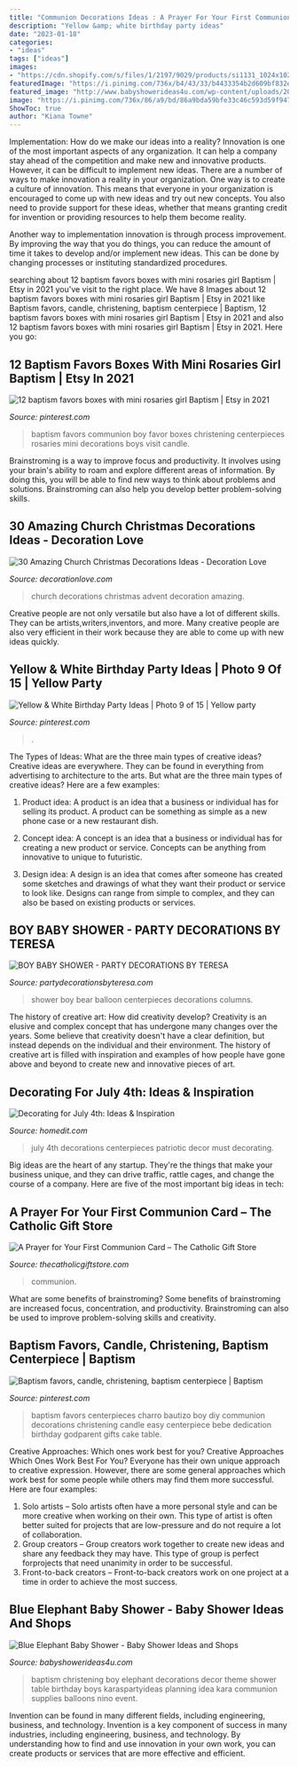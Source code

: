 ```yaml
---
title: "Communion Decorations Ideas : A Prayer For Your First Communion Card – The Catholic Gift Store"
description: "Yellow &amp; white birthday party ideas"
date: "2023-01-18"
categories:
- "ideas"
tags: ["ideas"]
images:
- "https://cdn.shopify.com/s/files/1/2197/9029/products/si1131_1024x1024.jpg?v=1580506224"
featuredImage: "https://i.pinimg.com/736x/b4/43/33/b4433354b2d609bf832eab5a98b05b22--baptism-ideas-boys-favors-baptism-decorations.jpg"
featured_image: "http://www.babyshowerideas4u.com/wp-content/uploads/2014/02/971223_269032166570168_1056644052_n_600x907.jpg"
image: "https://i.pinimg.com/736x/86/a9/bd/86a9bda59bfe33c46c593d59f94752f0.jpg"
ShowToc: true
author: "Kiana Towne"
---
```



Implementation: How do we make our ideas into a reality?
Innovation is one of the most important aspects of any organization. It can help a company stay ahead of the competition and make new and innovative products. However, it can be difficult to implement new ideas. There are a number of ways to make innovation a reality in your organization. 
One way is to create a culture of innovation. This means that everyone in your organization is encouraged to come up with new ideas and try out new concepts. You also need to provide support for these ideas, whether that means granting credit for invention or providing resources to help them become reality. 

Another way to implementation innovation is through process improvement. By improving the way that you do things, you can reduce the amount of time it takes to develop and/or implement new ideas. This can be done by changing processes or instituting standardized procedures.

	

		
searching about 12 baptism favors boxes with mini rosaries girl Baptism | Etsy in 2021 you've visit to the right place. We have 8 Images about 12 baptism favors boxes with mini rosaries girl Baptism | Etsy in 2021 like Baptism favors, candle, christening, baptism centerpiece | Baptism, 12 baptism favors boxes with mini rosaries girl Baptism | Etsy in 2021 and also 12 baptism favors boxes with mini rosaries girl Baptism | Etsy in 2021. Here you go:
		
    
## 12 Baptism Favors Boxes With Mini Rosaries Girl Baptism | Etsy In 2021

<img loading=lazy src="https://i.pinimg.com/736x/b4/43/33/b4433354b2d609bf832eab5a98b05b22--baptism-ideas-boys-favors-baptism-decorations.jpg" onerror="this.onerror=null;this.src='https://tse2.mm.bing.net/th?id=OIP.Q-Kpys2vl7OSpNb0oyEqIQHaJ6&amp;pid=15.1';" alt="12 baptism favors boxes with mini rosaries girl Baptism | Etsy in 2021">

_Source: pinterest.com_

>baptism favors communion boy favor boxes christening centerpieces rosaries mini decorations boys visit candle. 

	

Brainstroming is a way to improve focus and productivity. It involves using your brain's ability to roam and explore different areas of information. By doing this, you will be able to find new ways to think about problems and solutions. Brainstroming can also help you develop better problem-solving skills.

    
## 30 Amazing Church Christmas Decorations Ideas - Decoration Love

<img loading=lazy src="http://www.decorationlove.com/wp-content/uploads/2016/08/Advent-Church-Decorations-1.jpg" onerror="this.onerror=null;this.src='https://tse2.mm.bing.net/th?id=OIP.VQb7HC3fCPNAgZ-dlv_VDgHaJ3&amp;pid=15.1';" alt="30 Amazing Church Christmas Decorations Ideas - Decoration Love">

_Source: decorationlove.com_

>church decorations christmas advent decoration amazing. 

	

Creative people are not only versatile but also have a lot of different skills. They can be artists,writers,inventors, and more. Many creative people are also very efficient in their work because they are able to come up with new ideas quickly.

    
## Yellow &amp; White Birthday Party Ideas | Photo 9 Of 15 | Yellow Party

<img loading=lazy src="https://i.pinimg.com/736x/86/a9/bd/86a9bda59bfe33c46c593d59f94752f0.jpg" onerror="this.onerror=null;this.src='https://tse2.mm.bing.net/th?id=OIP.UJJWDguW3nxRqB9hQIBkcAHaE8&amp;pid=15.1';" alt="Yellow &amp; White Birthday Party Ideas | Photo 9 of 15 | Yellow party">

_Source: pinterest.com_

>. 

	

The Types of Ideas: What are the three main types of creative ideas?
Creative ideas are everywhere. They can be found in everything from advertising to architecture to the arts. But what are the three main types of creative ideas? Here are a few examples:
1. Product idea: A product is an idea that a business or individual has for selling its product. A product can be something as simple as a new phone case or a new restaurant dish.

2. Concept idea: A concept is an idea that a business or individual has for creating a new product or service. Concepts can be anything from innovative to unique to futuristic.

3. Design idea: A design is an idea that comes after someone has created some sketches and drawings of what they want their product or service to look like. Designs can range from simple to complex, and they can also be based on existing products or services.

    
## BOY BABY SHOWER - PARTY DECORATIONS BY TERESA

<img loading=lazy src="http://www.partydecorationsbyteresa.com/uploads/8/5/6/7/8567309/1088625_orig.jpg" onerror="this.onerror=null;this.src='https://tse3.mm.bing.net/th?id=OIP.WtfzRLVwZIlasgOlYHnV9AHaJ3&amp;pid=15.1';" alt="BOY BABY SHOWER - PARTY DECORATIONS BY TERESA">

_Source: partydecorationsbyteresa.com_

>shower boy bear balloon centerpieces decorations columns. 

	

The history of creative art: How did creativity develop?
Creativity is an elusive and complex concept that has undergone many changes over the years. Some believe that creativity doesn't have a clear definition, but instead depends on the individual and their environment. The history of creative art is filled with inspiration and examples of how people have gone above and beyond to create new and innovative pieces of art.

    
## Decorating For July 4th: Ideas &amp; Inspiration

<img loading=lazy src="https://cdn.homedit.com/wp-content/uploads/2013/06/15438-July-4th-Decor.jpg" onerror="this.onerror=null;this.src='https://tse1.mm.bing.net/th?id=OIP.Gt4FOYYYvrMTowM-hNFKpwHaLI&amp;pid=15.1';" alt="Decorating for July 4th: Ideas &amp; Inspiration">

_Source: homedit.com_

>july 4th decorations centerpieces patriotic decor must decorating. 

	

Big ideas are the heart of any startup. They're the things that make your business unique, and they can drive traffic, rattle cages, and change the course of a company. Here are five of the most important big ideas in tech: 

    
## A Prayer For Your First Communion Card – The Catholic Gift Store

<img loading=lazy src="https://cdn.shopify.com/s/files/1/2197/9029/products/si1131_1024x1024.jpg?v=1580506224" onerror="this.onerror=null;this.src='https://tse1.mm.bing.net/th?id=OIP.8sVv20tvPOZsdG7gWL_h3gHaHa&amp;pid=15.1';" alt="A Prayer for Your First Communion Card – The Catholic Gift Store">

_Source: thecatholicgiftstore.com_

>communion. 

	

What are some benefits of brainstroming?
Some benefits of brainstroming are increased focus, concentration, and productivity. Brainstroming can also be used to improve problem-solving skills and creativity.

    
## Baptism Favors, Candle, Christening, Baptism Centerpiece | Baptism

<img loading=lazy src="https://i.pinimg.com/736x/3a/2f/79/3a2f7974e957680208589626ff6370ed.jpg" onerror="this.onerror=null;this.src='https://tse4.mm.bing.net/th?id=OIP.yjI2au_tFV7qsHWWRoreDAHaNK&amp;pid=15.1';" alt="Baptism favors, candle, christening, baptism centerpiece | Baptism">

_Source: pinterest.com_

>baptism favors centerpieces charro bautizo boy diy communion decorations christening candle easy centerpiece bebe dedication birthday godparent gifts cake table. 

	

Creative Approaches: Which ones work best for you?
Creative Approaches Which Ones Work Best For You?
Everyone has their own unique approach to creative expression. However, there are some general approaches which work best for some people while others may find them more successful. Here are four examples: 

1) Solo artists – Solo artists often have a more personal style and can be more creative when working on their own. This type of artist is often better suited for projects that are low-pressure and do not require a lot of collaboration. 
2) Group creators – Group creators work together to create new ideas and share any feedback they may have. This type of group is perfect forprojects that need unanimity in order to be successful. 
3) Front-to-back creators – Front-to-back creators work on one project at a time in order to achieve the most success.

    
## Blue Elephant Baby Shower - Baby Shower Ideas And Shops

<img loading=lazy src="http://www.babyshowerideas4u.com/wp-content/uploads/2014/02/971223_269032166570168_1056644052_n_600x907.jpg" onerror="this.onerror=null;this.src='https://tse4.mm.bing.net/th?id=OIP.jXj4E_QUt5cs3vcBZr1bKwHaLM&amp;pid=15.1';" alt="Blue Elephant Baby Shower - Baby Shower Ideas and Shops">

_Source: babyshowerideas4u.com_

>baptism christening boy elephant decorations decor theme shower table birthday boys karaspartyideas planning idea kara communion supplies balloons nino event. 

	

Invention can be found in many different fields, including engineering, business, and technology.
Invention is a key component of success in many industries, including engineering, business, and technology. By understanding how to find and use innovation in your own work, you can create products or services that are more effective and efficient.

